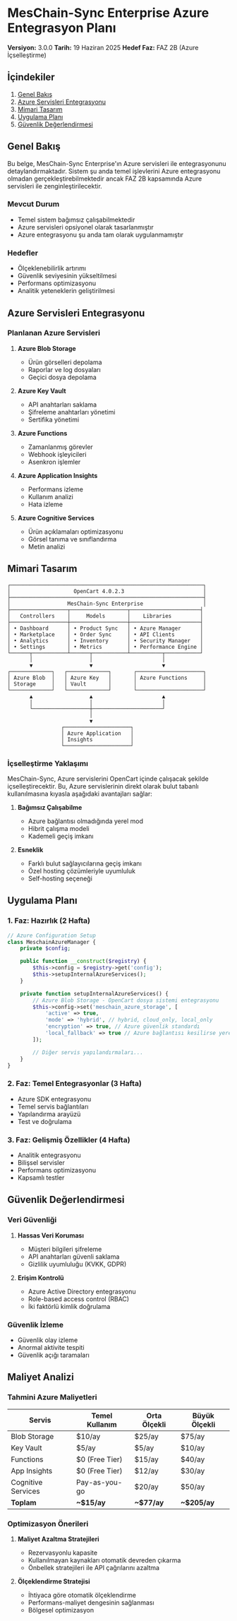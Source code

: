# MesChain-Sync Enterprise Azure Entegrasyon Planı

**Versiyon:** 3.0.0
**Tarih:** 19 Haziran 2025
**Hedef Faz:** FAZ 2B (Azure İçselleştirme)

## İçindekiler

1. [Genel Bakış](#genel-bakış)
2. [Azure Servisleri Entegrasyonu](#azure-servisleri-entegrasyonu)
3. [Mimari Tasarım](#mimari-tasarım)
4. [Uygulama Planı](#uygulama-planı)
5. [Güvenlik Değerlendirmesi](#güvenlik-değerlendirmesi)

## Genel Bakış

Bu belge, MesChain-Sync Enterprise'ın Azure servisleri ile entegrasyonunu detaylandırmaktadır. Sistem şu anda temel işlevlerini Azure entegrasyonu olmadan gerçekleştirebilmektedir ancak FAZ 2B kapsamında Azure servisleri ile zenginleştirilecektir.

### Mevcut Durum
- Temel sistem bağımsız çalışabilmektedir
- Azure servisleri opsiyonel olarak tasarlanmıştır
- Azure entegrasyonu şu anda tam olarak uygulanmamıştır

### Hedefler
- Ölçeklenebilirlik artırımı
- Güvenlik seviyesinin yükseltilmesi
- Performans optimizasyonu
- Analitik yeteneklerin geliştirilmesi

## Azure Servisleri Entegrasyonu

### Planlanan Azure Servisleri

1. **Azure Blob Storage**
   - Ürün görselleri depolama
   - Raporlar ve log dosyaları
   - Geçici dosya depolama

2. **Azure Key Vault**
   - API anahtarları saklama
   - Şifreleme anahtarları yönetimi
   - Sertifika yönetimi

3. **Azure Functions**
   - Zamanlanmış görevler
   - Webhook işleyicileri
   - Asenkron işlemler

4. **Azure Application Insights**
   - Performans izleme
   - Kullanım analizi
   - Hata izleme

5. **Azure Cognitive Services**
   - Ürün açıklamaları optimizasyonu
   - Görsel tanıma ve sınıflandırma
   - Metin analizi

## Mimari Tasarım

```
┌─────────────────────────────────────────────────────────────┐
│                    OpenCart 4.0.2.3                         │
├─────────────────────────────────────────────────────────────┤
│                  MesChain-Sync Enterprise                   │
├──────────────────┬──────────────────┬──────────────────────┤
│   Controllers    │     Models       │    Libraries         │
├──────────────────┼──────────────────┼──────────────────────┤
│ • Dashboard      │ • Product Sync   │ • Azure Manager      │
│ • Marketplace    │ • Order Sync     │ • API Clients        │
│ • Analytics      │ • Inventory      │ • Security Manager   │
│ • Settings       │ • Metrics        │ • Performance Engine │
└──────┬───────────┴──────┬───────────┴──────────┬───────────┘
       │                  │                      │
       ▼                  ▼                      ▼
┌─────────────┐   ┌─────────────┐       ┌─────────────────────┐
│ Azure Blob  │   │ Azure Key   │       │ Azure Functions     │
│ Storage     │   │ Vault       │       │                     │
└─────────────┘   └─────────────┘       └─────────────────────┘
       ▲                  ▲                      ▲
       │                  │                      │
       └──────────────────┼──────────────────────┘
                          │
                          ▼
                 ┌─────────────────────┐
                 │ Azure Application   │
                 │ Insights            │
                 └─────────────────────┘
```

### İçselleştirme Yaklaşımı

MesChain-Sync, Azure servislerini OpenCart içinde çalışacak şekilde içselleştirecektir. Bu, Azure servislerinin direkt olarak bulut tabanlı kullanılmasına kıyasla aşağıdaki avantajları sağlar:

1. **Bağımsız Çalışabilme**
   - Azure bağlantısı olmadığında yerel mod
   - Hibrit çalışma modeli
   - Kademeli geçiş imkanı

2. **Esneklik**
   - Farklı bulut sağlayıcılarına geçiş imkanı
   - Özel hosting çözümleriyle uyumluluk
   - Self-hosting seçeneği

## Uygulama Planı

### 1. Faz: Hazırlık (2 Hafta)

```php
// Azure Configuration Setup
class MeschainAzureManager {
    private $config;

    public function __construct($registry) {
        $this->config = $registry->get('config');
        $this->setupInternalAzureServices();
    }

    private function setupInternalAzureServices() {
        // Azure Blob Storage - OpenCart dosya sistemi entegrasyonu
        $this->config->set('meschain_azure_storage', [
            'active' => true,
            'mode' => 'hybrid', // hybrid, cloud_only, local_only
            'encryption' => true, // Azure güvenlik standardı
            'local_fallback' => true // Azure bağlantısı kesilirse yerel depolamaya geç
        ]);

        // Diğer servis yapılandırmaları...
    }
}
```

### 2. Faz: Temel Entegrasyonlar (3 Hafta)

- Azure SDK entegrasyonu
- Temel servis bağlantıları
- Yapılandırma arayüzü
- Test ve doğrulama

### 3. Faz: Gelişmiş Özellikler (4 Hafta)

- Analitik entegrasyonu
- Bilişsel servisler
- Performans optimizasyonu
- Kapsamlı testler

## Güvenlik Değerlendirmesi

### Veri Güvenliği

1. **Hassas Veri Koruması**
   - Müşteri bilgileri şifreleme
   - API anahtarları güvenli saklama
   - Gizlilik uyumluluğu (KVKK, GDPR)

2. **Erişim Kontrolü**
   - Azure Active Directory entegrasyonu
   - Role-based access control (RBAC)
   - İki faktörlü kimlik doğrulama

### Güvenlik İzleme

- Güvenlik olay izleme
- Anormal aktivite tespiti
- Güvenlik açığı taramaları

## Maliyet Analizi

### Tahmini Azure Maliyetleri

| Servis | Temel Kullanım | Orta Ölçekli | Büyük Ölçekli |
|--------|----------------|--------------|---------------|
| Blob Storage | $10/ay | $25/ay | $75/ay |
| Key Vault | $5/ay | $5/ay | $10/ay |
| Functions | $0 (Free Tier) | $15/ay | $40/ay |
| App Insights | $0 (Free Tier) | $12/ay | $30/ay |
| Cognitive Services | Pay-as-you-go | $20/ay | $50/ay |
| **Toplam** | **~$15/ay** | **~$77/ay** | **~$205/ay** |

### Optimizasyon Önerileri

1. **Maliyet Azaltma Stratejileri**
   - Rezervasyonlu kapasite
   - Kullanılmayan kaynakları otomatik devreden çıkarma
   - Önbellek stratejileri ile API çağrılarını azaltma

2. **Ölçeklendirme Stratejisi**
   - İhtiyaca göre otomatik ölçeklendirme
   - Performans-maliyet dengesinin sağlanması
   - Bölgesel optimizasyon
